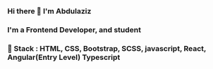 ### Hi there 👋 I'm Abdulaziz



### I'm a Frontend Developer, and student


### 📍 Stack : HTML, CSS, Bootstrap, SCSS, javascript, React, Angular(Entry Level) Typescript




<!--
**Azik2499/Azik2499** is a ✨ _special_ ✨ repository because its `README.md` (this file) appears on your GitHub profile.

Here are some ideas to get you started:

- 🔭 I’m currently working on ...
- 🌱 I’m currently learning ...
- 👯 I’m looking to collaborate on ...
- 🤔 I’m looking for help with ...
- 💬 Ask me about ...
- 📫 How to reach me: ...
- 😄 Pronouns: ...
- ⚡ Fun fact: ...
-->
